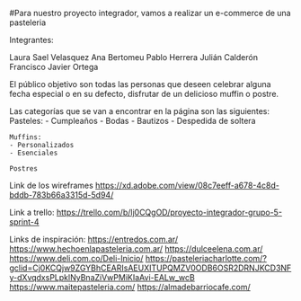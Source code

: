 #Para nuestro proyecto integrador, vamos a realizar un e-commerce de una pasteleria

Integrantes:

Laura Sael Velasquez
Ana Bertomeu
Pablo Herrera
Julián Calderón
Francisco Javier Ortega


El público objetivo son todas las personas que deseen celebrar alguna fecha especial o en su defecto, disfrutar de un delicioso muffin o postre.

Las categorías que se van a encontrar en la página son las siguientes:
    Pasteles:
    - Cumpleaños
    - Bodas
    - Bautizos
    - Despedida de soltera

    Muffins:
    - Personalizados
    - Esenciales

    Postres

Link de los wireframes https://xd.adobe.com/view/08c7eeff-a678-4c8d-bddb-783b66a3315d-5d94/

Link a trello: https://trello.com/b/lj0CQgOD/proyecto-integrador-grupo-5-sprint-4

Links de inspiración:
https://entredos.com.ar/
https://www.hechoenlapasteleria.com.ar/
https://dulceelena.com.ar/
https://www.deli.com.co/Deli-Inicio/
https://pasteleriacharlotte.com/?gclid=Cj0KCQjw9ZGYBhCEARIsAEUXITUPQMZV0ODB6OSR2DRNJKCD3NFy-dXvqdxsPLpklNyBnaZiVwPMiKIaAvi-EALw_wcB
https://www.maitepasteleria.com/
https://almadebarriocafe.com/




